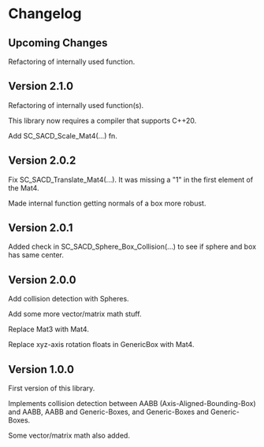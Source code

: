 # Changelog

## Upcoming Changes

Refactoring of internally used function.

## Version 2.1.0

Refactoring of internally used function(s).

This library now requires a compiler that supports C++20.

Add SC_SACD_Scale_Mat4(...) fn.

## Version 2.0.2

Fix SC_SACD_Translate_Mat4(...). It was missing a "1" in the first element of
the Mat4.

Made internal function getting normals of a box more robust.

## Version 2.0.1

Added check in SC_SACD_Sphere_Box_Collision(...) to see if sphere and box has
same center.

## Version 2.0.0

Add collision detection with Spheres.

Add some more vector/matrix math stuff.

Replace Mat3 with Mat4.

Replace xyz-axis rotation floats in GenericBox with Mat4.

## Version 1.0.0

First version of this library.

Implements collision detection between AABB (Axis-Aligned-Bounding-Box) and
AABB, AABB and Generic-Boxes, and Generic-Boxes and Generic-Boxes.

Some vector/matrix math also added.
